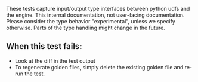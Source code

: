 These tests capture input/output type interfaces between python udfs and the engine. This internal documentation, not user-facing documentation. Please consider the type behavior "experimental", unless we specify otherwise. Parts of the type handling might change in the future.

## When this test fails:
- Look at the diff in the test output
- To regenerate golden files, simply delete the existing golden file and re-run the test.